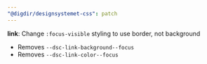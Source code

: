 ```yaml
---
"@digdir/designsystemet-css": patch
---
```


**link**: Change `:focus-visible` styling to use border, not background
- Removes `--dsc-link-background--focus`
- Removes `--dsc-link-color--focus`
